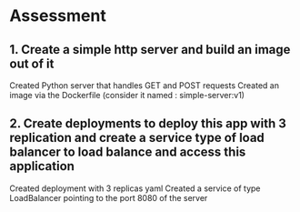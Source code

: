 # Assessment

## 1. Create a simple http server and build an image out of it 

 Created Python server that handles GET and POST requests 
 Created an image via the Dockerfile (consider it named : simple-server:v1)
 
## 2. Create deployments to deploy this app with 3 replication and create a service type of load balancer to load balance and access this application

 Created deployment with 3 replicas yaml
 Created a service of type LoadBalancer pointing to the port 8080 of the server
 